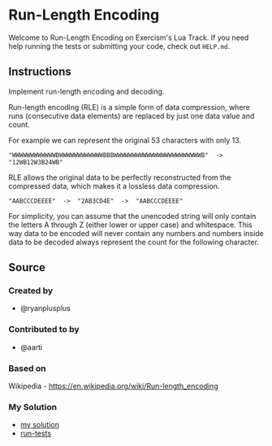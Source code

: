 # Run-Length Encoding

Welcome to Run-Length Encoding on Exercism's Lua Track.
If you need help running the tests or submitting your code, check out `HELP.md`.

## Instructions

Implement run-length encoding and decoding.

Run-length encoding (RLE) is a simple form of data compression, where runs (consecutive data elements) are replaced by just one data value and count.

For example we can represent the original 53 characters with only 13.

```text
"WWWWWWWWWWWWBWWWWWWWWWWWWBBBWWWWWWWWWWWWWWWWWWWWWWWWB"  ->  "12WB12W3B24WB"
```

RLE allows the original data to be perfectly reconstructed from the compressed data, which makes it a lossless data compression.

```text
"AABCCCDEEEE"  ->  "2AB3CD4E"  ->  "AABCCCDEEEE"
```

For simplicity, you can assume that the unencoded string will only contain the letters A through Z (either lower or upper case) and whitespace.
This way data to be encoded will never contain any numbers and numbers inside data to be decoded always represent the count for the following character.

## Source

### Created by

- @ryanplusplus

### Contributed to by

- @aarti

### Based on

Wikipedia - https://en.wikipedia.org/wiki/Run-length_encoding

### My Solution

- [my solution](./run-length-encoding.lua)
- [run-tests](./run-tests-lua.txt)
